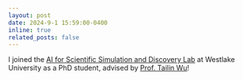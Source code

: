 ```yaml
---
layout: post
date: 2024-9-1 15:59:00-0400
inline: true
related_posts: false
---
```


I joined the [AI for Scientific Simulation and Discovery Lab](https://ai4s.lab.westlake.edu.cn/) at Westlake University as a PhD student, advised by [Prof. Tailin Wu](https://tailin.org/)!
